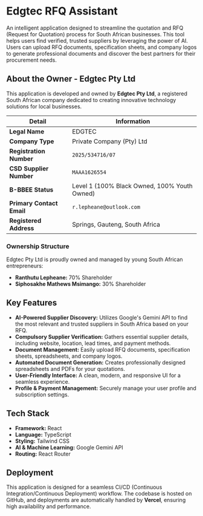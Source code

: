# Edgtec RFQ Assistant

An intelligent application designed to streamline the quotation and RFQ (Request for Quotation) process for South African businesses. This tool helps users find verified, trusted suppliers by leveraging the power of AI. Users can upload RFQ documents, specification sheets, and company logos to generate professional documents and discover the best partners for their procurement needs.

## About the Owner - Edgtec Pty Ltd

This application is developed and owned by **Edgtec Pty Ltd**, a registered South African company dedicated to creating innovative technology solutions for local businesses.

| Detail                      | Information                                  |
| --------------------------- | -------------------------------------------- |
| **Legal Name**              | EDGTEC                                       |
| **Company Type**            | Private Company (Pty) Ltd                    |
| **Registration Number**     | `2025/534716/07`                             |
| **CSD Supplier Number**     | `MAAA1626554`                                |
| **B-BBEE Status**           | Level 1 (100% Black Owned, 100% Youth Owned) |
| **Primary Contact Email**   | `r.lepheane@outlook.com`                     |
| **Registered Address**      | Springs, Gauteng, South Africa               |

### Ownership Structure

Edgtec Pty Ltd is proudly owned and managed by young South African entrepreneurs:

-   **Ranthutu Lepheane:** 70% Shareholder
-   **Siphosakhe Mathews Msimango:** 30% Shareholder

## Key Features

-   **AI-Powered Supplier Discovery:** Utilizes Google's Gemini API to find the most relevant and trusted suppliers in South Africa based on your RFQ.
-   **Compulsory Supplier Verification:** Gathers essential supplier details, including website, location, lead times, and payment methods.
-   **Document Management:** Easily upload RFQ documents, specification sheets, spreadsheets, and company logos.
-   **Automated Document Generation:** Creates professionally designed spreadsheets and PDFs for your quotations.
-   **User-Friendly Interface:** A clean, modern, and responsive UI for a seamless experience.
-   **Profile & Payment Management:** Securely manage your user profile and subscription settings.

## Tech Stack

-   **Framework:** React
-   **Language:** TypeScript
-   **Styling:** Tailwind CSS
-   **AI & Machine Learning:** Google Gemini API
-   **Routing:** React Router

## Deployment

This application is designed for a seamless CI/CD (Continuous Integration/Continuous Deployment) workflow. The codebase is hosted on GitHub, and deployments are automatically handled by **Vercel**, ensuring high availability and performance.
